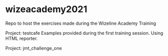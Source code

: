 # wizeacademy2021
Repo to host the exercises made during the Wizeline Academy Training

Project: testcafe
Examples provided during the first training session.
Using HTML reporter.

Project: jmt_challenge_one
